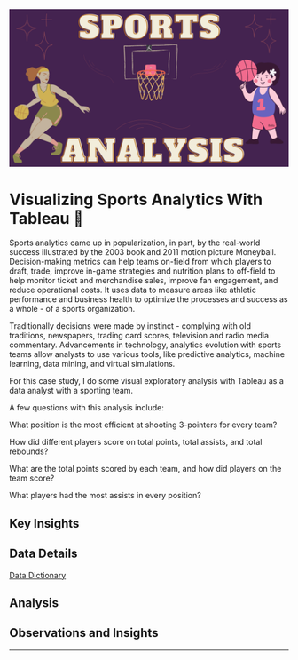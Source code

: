 <img src="images/Sports Analysis Project.png?raw=true"/>

# Visualizing Sports Analytics With Tableau 🏀

Sports analytics came up in popularization, in part, by the real-world success illustrated by the 2003 book and 2011 motion picture Moneyball. 
Decision-making metrics can help teams on-field from which players to draft, trade, improve in-game strategies and nutrition plans to off-field to help monitor ticket and merchandise sales, improve fan engagement, and reduce operational costs. ​​​It uses data to measure areas like athletic performance and business health to optimize the processes and success as a whole - of a sports organization. 

Traditionally decisions were made by instinct - complying with old traditions, newspapers, trading card scores, television and radio media commentary. Advancements in technology, analytics evolution with sports teams allow analysts to use various tools, like predictive analytics, machine learning, data mining, and virtual simulations.

For this case study, I do some visual exploratory analysis with Tableau as a data analyst with a sporting team.

A few questions with this analysis include: 

What position is the most efficient at shooting 3-pointers for every team?

How did different players score on total points, total assists, and total rebounds?

What are the total points scored by each team, and how did players on the team score?

What players had the most assists in every position?


## **Key Insights**



## **Data Details**


[Data Dictionary](sports_data_dictionary.md)

## **Analysis**


## **Observations and Insights**



---
